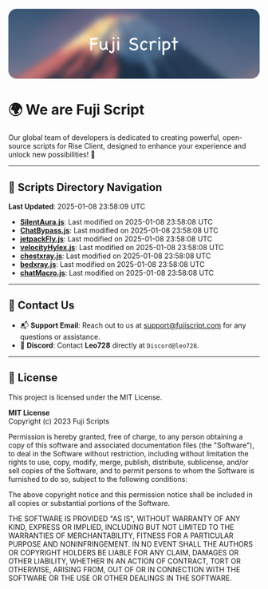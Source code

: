 ![Banner](.github/b.webp)

# 🌍 **We are Fuji Script**

Our global team of developers is dedicated to creating powerful, open-source scripts for Rise Client, designed to enhance your experience and unlock new possibilities! 🌟

---
<!-- SCRIPTS_NAVIGATION_START -->
## 📂 **Scripts Directory Navigation**

**Last Updated**: 2025-01-08 23:58:09 UTC

- **[SilentAura.js](scripts/SilentAura.js)**: Last modified on 2025-01-08 23:58:08 UTC
- **[ChatBypass.js](scripts/ChatBypass.js)**: Last modified on 2025-01-08 23:58:08 UTC
- **[jetpackFly.js](scripts/jetpackFly.js)**: Last modified on 2025-01-08 23:58:08 UTC
- **[velocityHylex.js](scripts/velocityHylex.js)**: Last modified on 2025-01-08 23:58:08 UTC
- **[chestxray.js](scripts/chestxray.js)**: Last modified on 2025-01-08 23:58:08 UTC
- **[bedxray.js](scripts/bedxray.js)**: Last modified on 2025-01-08 23:58:08 UTC
- **[chatMacro.js](scripts/chatMacro.js)**: Last modified on 2025-01-08 23:58:08 UTC

<!-- SCRIPTS_NAVIGATION_END -->

---

## 💬 **Contact Us**  
- 📬 **Support Email**: Reach out to us at [support@fujiscript.com](mailto:support@fujiscript.com) for any questions or assistance.  
- 💬 **Discord**: Contact **Leo728** directly at `Discord@leo728`.

---

## 📜 **License**

This project is licensed under the MIT License.  

**MIT License**  
Copyright (c) 2023 Fuji Scripts  

Permission is hereby granted, free of charge, to any person obtaining a copy of this software and associated documentation files (the "Software"), to deal in the Software without restriction, including without limitation the rights to use, copy, modify, merge, publish, distribute, sublicense, and/or sell copies of the Software, and to permit persons to whom the Software is furnished to do so, subject to the following conditions:  

The above copyright notice and this permission notice shall be included in all copies or substantial portions of the Software.  

THE SOFTWARE IS PROVIDED "AS IS", WITHOUT WARRANTY OF ANY KIND, EXPRESS OR IMPLIED, INCLUDING BUT NOT LIMITED TO THE WARRANTIES OF MERCHANTABILITY, FITNESS FOR A PARTICULAR PURPOSE AND NONINFRINGEMENT. IN NO EVENT SHALL THE AUTHORS OR COPYRIGHT HOLDERS BE LIABLE FOR ANY CLAIM, DAMAGES OR OTHER LIABILITY, WHETHER IN AN ACTION OF CONTRACT, TORT OR OTHERWISE, ARISING FROM, OUT OF OR IN CONNECTION WITH THE SOFTWARE OR THE USE OR OTHER DEALINGS IN THE SOFTWARE.  
